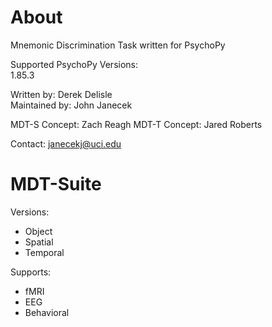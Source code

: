 # About
Mnemonic Discrimination Task written for PsychoPy

Supported PsychoPy Versions:<br/>
1.85.3

Written by: Derek Delisle<br/>
Maintained by: John Janecek

MDT-S Concept: Zach Reagh
MDT-T Concept: Jared Roberts

Contact: janecekj@uci.edu

# MDT-Suite
Versions:
* Object
* Spatial
* Temporal

Supports:
* fMRI
* EEG
* Behavioral 

